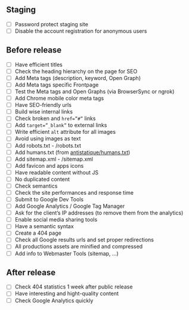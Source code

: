 ## Staging

- [ ]  Password protect staging site
- [ ]  Disable the account registration for anonymous users

## Before release

- [ ]  Have efficient titles
- [ ]  Check the heading hierarchy on the page for SEO
- [ ]  Add Meta tags (description, keyword, Open Graph)
- [ ]  Add Meta tags specific Frontpage
- [ ]  Test the Meta tags and Open Graphs (via BrowserSync or ngrok)
- [ ]  Add Chrome mobile color meta tags
- [ ]  Have SEO-friendly urls
- [ ]  Build wise internal links
- [ ]  Check broken and `href=”#”` links
- [ ]  Add `target=”_blank”` to external links
- [ ]  Write efficient `alt` attribute for all images
- [ ]  Avoid using images as text
- [ ]  Add robots.txt - /robots.txt
- [ ]  Add humans.txt (from [antistatique/humans.txt](https://github.com/antistatique/humans.txt))
- [ ]  Add sitemap.xml - /sitemap.xml
- [ ]  Add favicon and apps icons
- [ ]  Have readable content without JS
- [ ]  No duplicated content
- [ ]  Check semantics
- [ ]  Check the site performances and response time
- [ ]  Submit to Google Dev Tools
- [ ]  Add Google Analytics / Google Tag Manager
- [ ]  Ask for the client’s IP addresses (to remove them from the analytics)
- [ ]  Enable social media sharing tools
- [ ]  Have a semantic syntax
- [ ]  Create a 404 page
- [ ]  Check all Google results urls and set proper redirections
- [ ]  All productions assets are minified and compressed
- [ ]  Add info to Webmaster Tools (sitemap, ...)

## After release

- [ ]  Check 404 statistics 1 week after public release
- [ ]  Have interesting and hight-quality content
- [ ]  Check Google Analytics quickly
